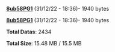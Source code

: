 [**8ub58PG1**](/data/8ub58PG1.txt) (31/12/22 - 18:36)- 1940 bytes

[**8ub58PG1**](/data/8ub58PG1.txt) (31/12/22 - 18:36)- 1940 bytes

**Total Datas**: 2434

**Total Size**: 15.48 MB / 15.5 MB